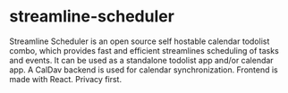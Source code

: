 # streamline-scheduler
Streamline Scheduler is an open source self hostable calendar todolist combo, which provides fast and efficient streamlines scheduling of tasks and events. It can be used as a standalone todolist app and/or calendar app. A CalDav backend is used for calendar synchronization. Frontend is made with React. Privacy first.
